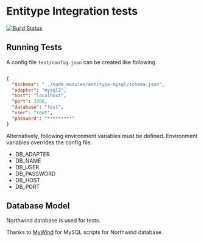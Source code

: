 # Entitype Integration tests

[![Build Status](https://travis-ci.org/KurtGokhan/entitype-integration-tests.svg?branch=master)](https://travis-ci.org/KurtGokhan/entitype-integration-tests)

## Running Tests

A config file `test/config.json` can be created like following.

``` json

{
  "$schema": "../node_modules/entitype-mysql/schema.json",
  "adapter": "mysql2",
  "host": "localhost",
  "port": 3306,
  "database": "test",
  "user": "root",
  "password": "*********"
}

```

Alternatively, following environment variables must be defined. Environment variables overrides the config file.

- DB_ADAPTER
- DB_NAME
- DB_USER
- DB_PASSWORD
- DB_HOST
- DB_PORT

## Database Model

Northwind database is used for tests.

Thanks to [MyWind](https://github.com/dalers/mywind) for MySQL scripts for Northwind database.

